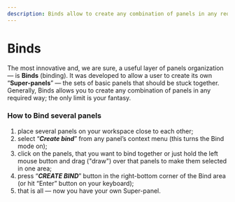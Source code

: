 ```yaml
---
description: Binds allow to create any combination of panels in any required way
---
```


# Binds

The most innovative and, we are sure, a useful layer of panels organization — is **Binds** (binding). It was developed to allow a user to create its own “**Super-panels**” — the sets of basic panels that should be stuck together. Generally, Binds allows you to create any combination of panels in any required way; the only limit is your fantasy.

### How to Bind several panels

1. place several panels on your workspace close to each other;
2. select “_**Create bind**_” from any panel’s context menu (this turns the Bind mode on);
3. click on the panels, that you want to bind together or just hold the left mouse button and drag ("draw") over that panels to make them selected in one area;
4. press “_**CREATE BIND**_” button in the right-bottom corner of the Bind area (or hit “Enter” button on your keyboard);&#x20;
5. that is all — now you have your own Super-panel.
